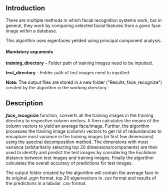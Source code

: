 ## Introduction 

There are multiple methods in which facial recognition systems work, but in general, they work by comparing selected facial features from a given face image within a database.

This algorithm uses eigenfaces yeilded using principal component analysis. 



#### Mandatory arguments

******training_directory****** – Folder path of training images  need to be inputted.

******test_directory****** - Folder path of test images need to inputted. 

**Note:** The output files are stored in a new folder ("Results_face_recognize") created by the algorithm in the working directory.

## Description

*****face_recognize***** function, converts all the training images in the training directory to respective column vectors. It then calculates the means of the column vectors to yield an average face/image. Further, the algorithm processes the training image (column) vectors to get rid of redundancies to encapture most variance in the training images (in first few dimensions) using the spectral decomposition method. The dimensions with most variance (arbitaritarily selecting top 20 dimensions/components) are then used to identify and predict the test images by considering the Euclidean distance between test images and training images. Finally the algorithm calculates the overall accuracy of predictions for test images. 

The output folder created by the algorithm will contain the average face in its original .pgm format, top 20 eigenvectors in .csv format and results of the predictions in a tabular .csv format. 

